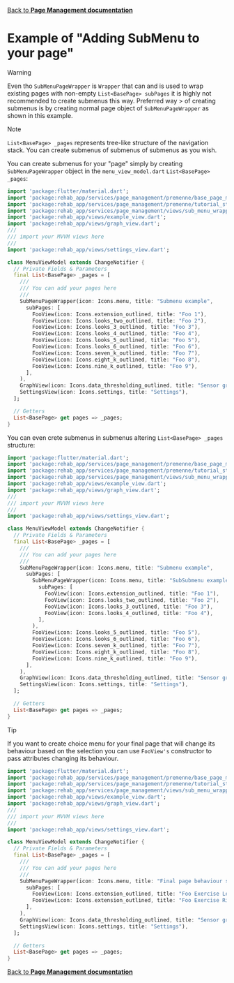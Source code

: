 [Back to **Page Management documentation**](../page_management.md)
# Example of "Adding SubMenu to your page"
> [!WARNING]
> Even tho `SubMenuPageWrapper` is `Wrapper` that can and is used to wrap existing pages with 
> non-empty `List<BasePage> subPages` it is highly not recommended to create submenus this way. 
> Preferred way > of creating submenus is by creating normal page object of `SubMenuPageWrapper` 
> as shown in this example.

> [!NOTE]
> `List<BasePage> _pages` represents tree-like structure of the navigation stack. You can create
> submenus of submenus of submenus as you wish.

You can create submenus for your "page" simply by creating `SubMenuPageWrapper` object in the 
`menu_view_model.dart` `List<BasePage> _pages`:
```dart
import 'package:flutter/material.dart';
import 'package:rehab_app/services/page_management/premenne/base_page_model.dart';
import 'package:rehab_app/services/page_management/premenne/tutorial_step_model.dart';
import 'package:rehab_app/services/page_management/views/sub_menu_wrapper.dart';
import 'package:rehab_app/views/example_view.dart';
import 'package:rehab_app/views/graph_view.dart';
///
/// import your MVVM views here
///
import 'package:rehab_app/views/settings_view.dart';

class MenuViewModel extends ChangeNotifier {
  // Private Fields & Parameters
  final List<BasePage> _pages = [
    ///
    /// You can add your pages here
    ///
    SubMenuPageWrapper(icon: Icons.menu, title: "Submenu example",
      subPages: [
        FooView(icon: Icons.extension_outlined, title: "Foo 1"),
        FooView(icon: Icons.looks_two_outlined, title: "Foo 2"),
        FooView(icon: Icons.looks_3_outlined, title: "Foo 3"),
        FooView(icon: Icons.looks_4_outlined, title: "Foo 4"),
        FooView(icon: Icons.looks_5_outlined, title: "Foo 5"),
        FooView(icon: Icons.looks_6_outlined, title: "Foo 6"),
        FooView(icon: Icons.seven_k_outlined, title: "Foo 7"),
        FooView(icon: Icons.eight_k_outlined, title: "Foo 8"),
        FooView(icon: Icons.nine_k_outlined, title: "Foo 9"),
      ],
    ),
    GraphView(icon: Icons.data_thresholding_outlined, title: "Sensor graph example"),
    SettingsView(icon: Icons.settings, title: "Settings"),
  ];

  // Getters
  List<BasePage> get pages => _pages;
}
```
You can even crete submenus in submenus altering `List<BasePage> _pages` structure:
```dart
import 'package:flutter/material.dart';
import 'package:rehab_app/services/page_management/premenne/base_page_model.dart';
import 'package:rehab_app/services/page_management/premenne/tutorial_step_model.dart';
import 'package:rehab_app/services/page_management/views/sub_menu_wrapper.dart';
import 'package:rehab_app/views/example_view.dart';
import 'package:rehab_app/views/graph_view.dart';
///
/// import your MVVM views here
///
import 'package:rehab_app/views/settings_view.dart';

class MenuViewModel extends ChangeNotifier {
  // Private Fields & Parameters
  final List<BasePage> _pages = [
    ///
    /// You can add your pages here
    ///
    SubMenuPageWrapper(icon: Icons.menu, title: "Submenu example",
      subPages: [
        SubMenuPageWrapper(icon: Icons.menu, title: "SubSubmenu example",
          subPages: [
            FooView(icon: Icons.extension_outlined, title: "Foo 1"),
            FooView(icon: Icons.looks_two_outlined, title: "Foo 2"),
            FooView(icon: Icons.looks_3_outlined, title: "Foo 3"),
            FooView(icon: Icons.looks_4_outlined, title: "Foo 4"),
          ],
        ),
        FooView(icon: Icons.looks_5_outlined, title: "Foo 5"),
        FooView(icon: Icons.looks_6_outlined, title: "Foo 6"),
        FooView(icon: Icons.seven_k_outlined, title: "Foo 7"),
        FooView(icon: Icons.eight_k_outlined, title: "Foo 8"),
        FooView(icon: Icons.nine_k_outlined, title: "Foo 9"),
      ],
    ),
    GraphView(icon: Icons.data_thresholding_outlined, title: "Sensor graph example"),
    SettingsView(icon: Icons.settings, title: "Settings"),
  ];

  // Getters
  List<BasePage> get pages => _pages;
}
```

> [!TIP]
> If you want to create choice menu for your final page that will change its behaviour based on the 
> selection you can use `FooView's` constructor to pass attributes changing its behaviour. 
```dart
import 'package:flutter/material.dart';
import 'package:rehab_app/services/page_management/premenne/base_page_model.dart';
import 'package:rehab_app/services/page_management/premenne/tutorial_step_model.dart';
import 'package:rehab_app/services/page_management/views/sub_menu_wrapper.dart';
import 'package:rehab_app/views/example_view.dart';
import 'package:rehab_app/views/graph_view.dart';
///
/// import your MVVM views here
///
import 'package:rehab_app/views/settings_view.dart';

class MenuViewModel extends ChangeNotifier {
  // Private Fields & Parameters
  final List<BasePage> _pages = [
    ///
    /// You can add your pages here
    ///
    SubMenuPageWrapper(icon: Icons.menu, title: "Final page behaviour selection example",
      subPages: [
        FooView(icon: Icons.extension_outlined, title: "Foo Exercise Left", isLeft: true),
        FooView(icon: Icons.extension_outlined, title: "Foo Exercise Right", isLeft: false),
      ],
    ),
    GraphView(icon: Icons.data_thresholding_outlined, title: "Sensor graph example"),
    SettingsView(icon: Icons.settings, title: "Settings"),
  ];

  // Getters
  List<BasePage> get pages => _pages;
}
```
[Back to **Page Management documentation**](../page_management.md)